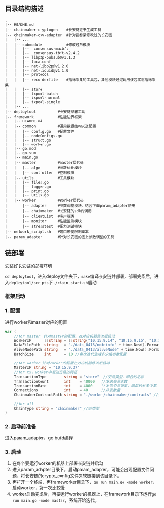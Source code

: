 ## 目录结构描述

```shell
.
|-- README.md
|-- chainmaker-cryptogen	#长安链证书生成工具
|-- chainmaker-csv-adapter	#针对指标采修改过的长安链
|   |-- ...
|   |-- submodule			#修改过的模块
|   |   |--  consensus-maxbft
|   |   |--  consensus-tbft-v2.4.2
|   |   |-- libp2p-pubsub@v1.1.3
|   |   |-- localconf
|   |   |-- net-libp2p@v1.2.0
|   |   |-- net-liquid@v1.1.0
|   |   |-- protocol
|   |   |-- recorderfile	#指标采集的工具包，其他模块通过调用该包实现指标采集
|   |   |-- store
|   |   |-- txpool-batch
|   |   |-- txpool-normal
|   |   |-- txpool-single
|   |-- ...
|-- deploytool			#长安链部署工具
|-- framework			#性能边界框架
|   |-- README.md
|   |-- common			#通用数据结构以及配置
|   |   |-- config.go	#配置文件
|   |   |-- nodeConfigs.go
|   |   |-- struct.go
|   |   |-- worker.go
|   |-- go.mod
|   |-- go.sum
|   |-- main.go
|   |-- master			#master层代码
|   |   |-- algo		#参数优化模块
|   |   |-- controller	#控制模块
|   |-- utils			#工具模块
|   |   |-- files.go
|   |   |-- logger.go
|   |   |-- print.go
|   |   |-- utils.go
|   |-- worker			#Worker层代码
|       |-- adapter		#参数调整模块，结合下面param_adapter使用
|       |-- chainmaker	#长安链的sdk的调用
|       |-- clientList	#客户端类
|       |-- monitor		#性能监测模块
|       |-- stresstest	#压力测试模块
|-- network_script.sh   #端口带宽限制脚本
|-- param_adapter		#针对长安链的链上参数调整的工具
```

## 链部署

安装好长安链的部署环境

`cd deploytool`，进入deploy文件夹下，`make`编译长安链并部署，部署完毕后，进入`deploytool/scripts`下`./chain_start.sh`启动

### 框架启动

### 1. 配置

进行worker和master对应的配置

```go
var (
	//for master，针对master的配置，在对应机器修改后启动
	WorkerIP      []string = []string{"10.15.9.14", "10.15.9.15", "10.15.9.16", "10.15.9.17"}	//worker的IP
	DataFilePath  string   = "./data_0413/nodeinfo" + time.Now().Format("2006010215") + ".json"	//配置以及测得性能的存储文件地址
	AliveNodePath string   = "./data_0413/aliveNode" + time.Now().Format("2006010215") + ".dat" //算法中记录还有多少个活跃节点数量的，不重要，我用来画图的
	BatchSize     int      = 10	//每次迭代生成多少组参数配置

	//for worker 针对worker的配置在对应机器修改后启动
	MasterIP string = "10.15.9.37"
	//for tx，worker中发送交易的特征
	TransactionType        string = "store"  //交易类型，即合约名称
	TransactionCount       int    = 40000	//发送交易总数
	TransactionRate        int    = 4000	//发送交易速率，即每秒发多少笔
	Connections            int    = 40		//并发数量
	ChainmakerContractPath string = "./worker/chainmaker/contracts"	//合约文件的地址

	//for all
	ChainType string = "chainmaker"	//链类型
)
```

### 2. 启动前准备

进入param_adapter，go build编译

### 3. 启动

1. 在每个要运行worker的机器上部署长安链并启动
2. 进入param_adapter目录下，启动param_adapter，可能会出现配置文件问题，将长安链的crypto_config文件夹软链接到该目录下。
3. 再打开一个终端，再frameworker目录下，`go run main.go -mode worker`，启动worker，第一次比较慢
4. worker启动完成后，再要运行worker的机器上，在framework目录下运行`go run main.go -mode master`，系统开始迭代。
